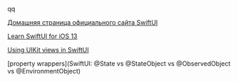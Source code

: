 qq


[Домашняя страница официального сайта SwiftUI](https://developer.apple.com/documentation/swiftui/)

[Learn SwiftUI for iOS 13](https://designcode.io/swiftui-course)

[Using UIKit views in SwiftUI](https://swiftwithmajid.com/2020/01/29/using-uikit-views-in-swiftui/)

[property wrappers](SwiftUI: @State vs @StateObject vs @ObservedObject vs @EnvironmentObject)
